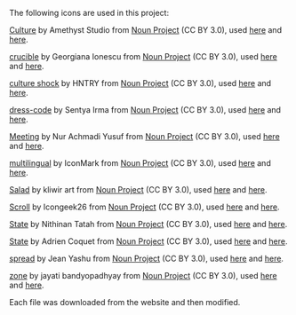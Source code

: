 The following icons are used in this project:

[Culture](https://thenounproject.com/icon/culture-6565307/) by Amethyst Studio from <a href="https://thenounproject.com/browse/icons/term/culture/" target="_blank" title="Culture Icons">Noun Project</a> (CC BY 3.0), used [here](Images/PolicyIcons/Cultural%20Preservation.png) and [here](game.png).

[crucible](https://thenounproject.com/icon/crucible-1512004/) by Georgiana Ionescu from <a href="https://thenounproject.com/browse/icons/term/crucible/" target="_blank" title="crucible Icons">Noun Project</a> (CC BY 3.0), used [here](Images/PolicyBranchIcons/Monoculturalism.png) and [here](game.png).

[culture shock](https://thenounproject.com/icon/culture-shock-6899360/) by HNTRY from <a href="https://thenounproject.com/browse/icons/term/culture-shock/" target="_blank" title="culture shock Icons">Noun Project</a> (CC BY 3.0), used [here](Images/PolicyIcons/Intercultural%20Dialogue.png) and [here](game.png).

[dress-code](https://thenounproject.com/icon/dress-code-6998034/) by Sentya Irma from <a href="https://thenounproject.com/browse/icons/term/dress-code/" target="_blank" title="dress-code Icons">Noun Project</a> (CC BY 3.0), used [here](Images/PolicyIcons/Dress%20Code.png) and [here](game.png).

[Meeting](https://thenounproject.com/icon/meeting-6938356/) by Nur Achmadi Yusuf from <a href="https://thenounproject.com/browse/icons/term/meeting/" target="_blank" title="Meeting Icons">Noun Project</a> (CC BY 3.0), used [here](Images/PolicyIcons/Official%20Language.png) and [here](game.png).

[multilingual](https://thenounproject.com/icon/multilingual-4725749/) by IconMark from <a href="https://thenounproject.com/browse/icons/term/multilingual/" target="_blank" title="multilingual Icons">Noun Project</a> (CC BY 3.0), used [here](Images/PolicyIcons/Multilingualism.png) and [here](game.png).

[Salad](https://thenounproject.com/icon/salad-6942135/) by kliwir art from <a href="https://thenounproject.com/browse/icons/term/salad/" target="_blank" title="Salad Icons">Noun Project</a> (CC BY 3.0), used [here](Images/PolicyBranchIcons/Multiculturalism.png) and [here](game.png).

[Scroll](https://thenounproject.com/icon/scroll-4079423/) by Icongeek26 from <a href="https://thenounproject.com/browse/icons/term/scroll/" target="_blank" title="Scroll Icons">Noun Project</a> (CC BY 3.0), used [here](Images/PolicyIcons/Official%20Script.png) and [here](game.png).

[State](https://thenounproject.com/icon/state-2177224/) by Nithinan Tatah from <a href="https://thenounproject.com/browse/icons/term/state/" target="_blank" title="State Icons">Noun Project</a> (CC BY 3.0), used [here](Images/PolicyIcons/Autonomous%20Republics.png) and [here](game.png).

[State](https://thenounproject.com/icon/state-2456617/) by Adrien Coquet from <a href="https://thenounproject.com/browse/icons/term/state/" target="_blank" title="State Icons">Noun Project</a> (CC BY 3.0), used [here](Images/PolicyIcons/Nation-State.png) and [here](game.png).

[spread](https://thenounproject.com/icon/spread-149679/) by Jean Yashu from <a href="https://thenounproject.com/browse/icons/term/spread/" target="_blank" title="spread Icons">Noun Project</a> (CC BY 3.0), used [here](Images/PolicyIcons/Assimilationism.png) and [here](game.png).

[zone](https://thenounproject.com/icon/zone-156645/) by jayati bandyopadhyay from <a href="https://thenounproject.com/browse/icons/term/zone/" target="_blank" title="zone Icons">Noun Project</a> (CC BY 3.0), used [here](Images/PolicyIcons/Autonomous%20Zones.png) and [here](game.png).

Each file was downloaded from the website and then modified.